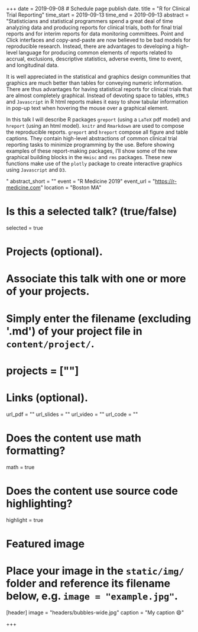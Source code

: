 +++
date = 2019-09-08  # Schedule page publish date.
title = "R for Clinical Trial Reporting"
time_start = 2019-09-13
time_end   = 2019-09-13
abstract = "Statisticians and statistical programmers spend a great deal of time analyzing data and producing reports for clinical trials, both for final trial reports and for interim reports for data monitoring committees. Point and Click interfaces and copy-and-paste are now believed to be bad models for reproducible research. Instead, there are advantages to developing a high-level language for producing common elements of reports related to accrual, exclusions, descriptive statistics, adverse events, time to event, and longitudinal data.</p><p>It is well appreciated in the statistical and graphics design communities that graphics are much better than tables for conveying numeric information. There are thus advantages for having statistical reports for clinical trials that are almost completely graphical. Instead of devoting space to tables, <code>HTML5</code> and <code>Javascript</code> in R html reports makes it easy to show tabular information in pop-up text when hovering the mouse over a graphical element.</p><p>In this talk I will describe R packages <code>greport</code> (using a <code>LaTeX</code> pdf model) and <code>hreport</code> (using an html model). <code>knitr</code> and <code>Rmarkdown</code> are used to compose the reproducible reports. <code>greport</code> and <code>hreport</code> compose all figure and table captions. They contain high-level abstractions of common clinical trial reporting tasks to minimize programming by the use. Before showing examples of these report-making packages, I’ll show some of the new graphical building blocks in the <code>Hmisc</code> and <code>rms</code> packages. These new functions make use of the <code>plotly</code> package to create interactive graphics using <code>Javascript</code> and <code>D3</code>.</p>"
abstract_short = ""
event = "R Medicine 2019"
event_url = "https://r-medicine.com"
location = "Boston MA"

# Is this a selected talk? (true/false)
selected = true

# Projects (optional).
#   Associate this talk with one or more of your projects.
#   Simply enter the filename (excluding '.md') of your project file in `content/project/`.
# projects = [""]

# Links (optional).
url_pdf = ""
url_slides = ""
url_video = ""
url_code = ""

# Does the content use math formatting?
math = true

# Does the content use source code highlighting?
highlight = true

# Featured image
# Place your image in the `static/img/` folder and reference its filename below, e.g. `image = "example.jpg"`.
[header]
image = "headers/bubbles-wide.jpg"
caption = "My caption :smile:"

+++
